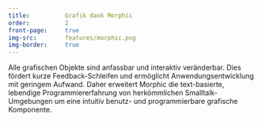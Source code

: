 ```yaml
---
title:          Grafik dank Morphic
order:          2
front-page:     true
img-src:        features/morphic.png
img-border:     true
---
```

Alle grafischen Objekte sind anfassbar und interaktiv veränderbar. Dies fördert kurze Feedback-Schleifen und ermöglicht Anwendungsentwicklung mit geringem Aufwand. Daher erweitert Morphic die text-basierte, lebendige Programmiererfahrung von herkömmlichen Smalltalk-Umgebungen um eine intuitiv benutz- und programmierbare grafische Komponente. 
